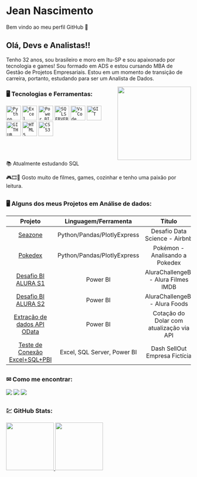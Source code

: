 <h1 align="left">Jean Nascimento</h1>
<p> Bem vindo ao meu perfil GitHub 👋
  
## Olá, Devs e Analistas!!

Tenho 32 anos, sou brasileiro e moro em Itu-SP e sou apaixonado por tecnologia e games! Sou formado em ADS e estou cursando MBA de Gestão de Projetos Empresariais.
Estou em um momento de transição de carreira, portanto, estudando para ser um Analista de Dados.
  
<img width="200px" align="right" src="https://user-images.githubusercontent.com/95966908/154860602-f9724c72-e923-4a97-835b-dd7c7dc5cd26.png">
  
### 🖥️ Tecnologias e Ferramentas: 
<code><img width="40px" src="https://cdn.jsdelivr.net/gh/devicons/devicon/icons/python/python-original.svg" title = "Python"/></code>
<code><img width="40px" src="https://user-images.githubusercontent.com/95966908/154862938-254348e1-4291-448c-95ba-2daba1b33fb9.png" title = "Excel"/></code>
<code><img width="40px" src="https://user-images.githubusercontent.com/95966908/154862894-f215a9ce-9bcf-4f6e-ab59-43e1b8163431.png" title = "Power BI"/></code>
<code><img width="40px" src="https://cdn.jsdelivr.net/gh/devicons/devicon/icons/microsoftsqlserver/microsoftsqlserver-plain-wordmark.svg" title = "SQLSERVER"/></code>
<code><img width="40px" src="https://cdn.jsdelivr.net/gh/devicons/devicon/icons/visualstudio/visualstudio-plain.svg" title = "VsCode"/></code>
<code><img width="40px" src="https://cdn.jsdelivr.net/gh/devicons/devicon/icons/git/git-original.svg" title = "GIT"/></code>
<code><img width="40px" src="https://cdn.jsdelivr.net/gh/devicons/devicon/icons/github/github-original.svg" title = "GITHUB"/></code>
<code><img width="40px" src="https://cdn.jsdelivr.net/gh/devicons/devicon/icons/html5/html5-original-wordmark.svg" title = "HTML5"/></code>
<code><img width="40px" src="https://cdn.jsdelivr.net/gh/devicons/devicon/icons/css3/css3-original-wordmark.svg" title = "CSS3"/></code>

</br>
</br>
<div display="inline-block">
 <p align="left">📚 Atualmente estudando SQL</p>
 <p align="left">🎮🎞🍲 Gosto muito de filmes, games, cozinhar e tenho uma paixão por leitura.</p>
</div>

##

### 🖥️ Alguns dos meus Projetos em Análise de dados: 
Projeto | Linguagem/Ferramenta | Título 
 :---: |:---: |:---: |
[Seazone](https://github.com/jnascimentocode/desafio-data-science) | Python/Pandas/PlotlyExpress | Desafio Data Science - Airbnb
[Pokedex](https://github.com/jnascimentocode/analise-pokedex)|  Python/Pandas/PlotlyExpress | Pokémon - Analisando a Pokedex
[Desafio BI ALURA S1](https://github.com/jnascimentocode/AluraChallengeBI) | Power BI | AluraChallengeBI - Alura Filmes IMDB
[Desafio BI ALURA S2](https://github.com/jnascimentocode/Alura-Foods) | Power BI | AluraChallengeBI - Alura Foods
[Extração de dados API OData ](https://github.com/jnascimentocode/Cota-o-Dolar-PBI-com-API) | Power BI | Cotação do Dolar com atualização via API
[Teste de Conexão Excel+SQL+PBI](https://github.com/jnascimentocode/SellOut-SQL-PBI) | Excel, SQL Server, Power BI | Dash SellOut Empresa Fictícia


##
### ✉ Como me encontrar:
<div>   
  <a href="https://www.instagram.com/jean_suman/" target="_blank"><img src="https://img.shields.io/badge/-Instagram-%23E4405F?style=for-the-badge&logo=instagram&logoColor=white" target="_blank"></a>
  <a href = "mailto:jean.suman@gmail.com"><img src="https://img.shields.io/badge/-Gmail-%23333?style=for-the-badge&logo=gmail&logoColor=white" target="_blank"></a>
  <a href="https://www.linkedin.com/in/jeanfelipenascimento/" target="_blank"><img src="https://img.shields.io/badge/-LinkedIn-%230077B5?style=for-the-badge&logo=linkedin&logoColor=white" target="_blank"></a> 

</div>

##
### 💹 GitHub Stats:
<div>
  <a href="https://github.com/jnascimentocode">
  <img height="130em" src="https://github-readme-stats.vercel.app/api?username=jnascimentocode&show_icons=true&theme=dark&include_all_commits=true&count_private=true"/>
  <img height="130em" src="https://github-readme-stats.vercel.app/api/top-langs/?username=jnascimentocode&layout=compact&langs_count=7&theme=dark"/>
</div>   

</p>
  
  
